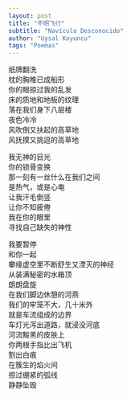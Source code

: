 ```yaml
---
layout: post
title: "不明飞行"
subtitle: "Navículo Desconocido"
author: "Uysal Koyuncu"
tags: "Poemas"
---
```


纸牌翻洗  
枕的胸椎已成船形  
你的眼掠过我的乱发  
床的质地和地板的纹理  
落在我们身下八层楼  
夜色冷冷  
风吹倒又扶起的高草地  
风抚摸又挑逗的高草地  
  
我无神的目光  
你的锁骨变换  
那一刻有一丝什么在我们之间  
是热气，或是心电  
让我汗毛倒竖  
让你不知疲倦  
我在你的眼里  
寻找自己缺失的神性  
  
我要暂停  
和你一起  
攀缘虚空里不断舒生又湮灭的神经  
从装满秘密的水箱顶  
朗朗盘旋  
在我们脚边休憩的河燕  
我们的牢笼不大，几十米外  
就是车流组成的边界  
车灯光泻出道路，就浸没河底  
河流黢黑的皮肤上  
你两根手指比出飞机  
割出白痕  
在簇生的焰火间  
掠过绷紧的弧线  
静静坠毁  
